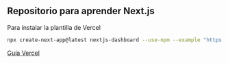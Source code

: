 ## Repositorio para aprender Next.js

Para instalar la plantilla de Vercel

```bash
npx create-next-app@latest nextjs-dashboard --use-npm --example "https://github.com/vercel/next-learn/tree/main/dashboard/starter-example"
```

 [Guía Vercel](https://nextjs.org/learn/dashboard-app/getting-started)


